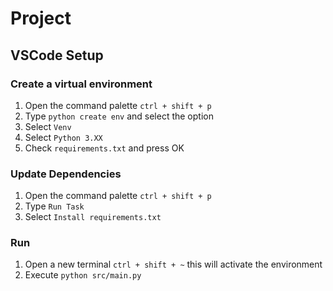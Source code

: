 # Project

## VSCode Setup

### Create a virtual environment
1. Open the command palette `ctrl + shift + p`
2. Type `python create env` and select the option
3. Select `Venv`
4. Select `Python 3.XX`
5. Check `requirements.txt` and press OK

### Update Dependencies
1. Open the command palette `ctrl + shift + p`
2. Type `Run Task`
3. Select `Install requirements.txt`

### Run
1. Open a new terminal `ctrl + shift + ~` this will activate the environment 
2. Execute `python src/main.py`